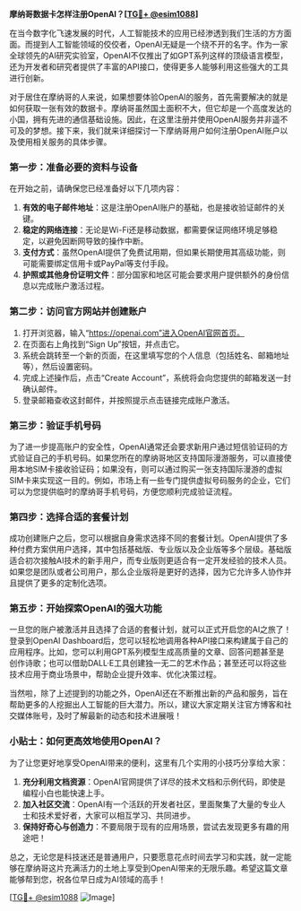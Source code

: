 **摩纳哥数据卡怎样注册OpenAI？[[TG💪+ @esim1088](https://t.me/s/esim1088)]**

在当今数字化飞速发展的时代，人工智能技术的应用已经渗透到我们生活的方方面面。而提到人工智能领域的佼佼者，OpenAI无疑是一个绕不开的名字。作为一家全球领先的AI研究实验室，OpenAI不仅推出了如GPT系列这样的顶级语言模型，还为开发者和研究者提供了丰富的API接口，使得更多人能够利用这些强大的工具进行创新。

对于居住在摩纳哥的人来说，如果想要体验OpenAI的服务，首先需要解决的就是如何获取一张有效的数据卡。摩纳哥虽然国土面积不大，但它却是一个高度发达的小国，拥有先进的通信基础设施。因此，在这里注册并使用OpenAI服务并非遥不可及的梦想。接下来，我们就来详细探讨一下摩纳哥用户如何注册OpenAI账户以及使用相关服务的具体步骤。

### **第一步：准备必要的资料与设备**
在开始之前，请确保您已经准备好以下几项内容：
1. **有效的电子邮件地址**：这是注册OpenAI账户的基础，也是接收验证邮件的关键。
2. **稳定的网络连接**：无论是Wi-Fi还是移动数据，都需要保证网络环境足够稳定，以避免因断网导致的操作中断。
3. **支付方式**：虽然OpenAI提供了免费试用期，但如果长期使用其高级功能，则可能需要绑定信用卡或PayPal等支付手段。
4. **护照或其他身份证明文件**：部分国家和地区可能会要求用户提供额外的身份信息以完成账户激活过程。

### **第二步：访问官方网站并创建账户**
1. 打开浏览器，输入“https://openai.com”进入OpenAI官网首页。
2. 在页面右上角找到“Sign Up”按钮，并点击它。
3. 系统会跳转至一个新的页面，在这里填写您的个人信息（包括姓名、邮箱地址等），然后设置密码。
4. 完成上述操作后，点击“Create Account”，系统将会向您提供的邮箱发送一封确认邮件。
5. 登录邮箱查收这封邮件，并按照提示点击链接完成账户激活。

### **第三步：验证手机号码**
为了进一步提高账户的安全性，OpenAI通常还会要求新用户通过短信验证码的方式验证自己的手机号码。如果您所在的摩纳哥地区支持国际漫游服务，可以直接使用本地SIM卡接收验证码；如果没有，则可以通过购买一张支持国际漫游的虚拟SIM卡来实现这一目的。例如，市场上有一些专门提供虚拟号码服务的企业，它们可以为您提供临时的摩纳哥手机号码，方便您顺利完成验证流程。

### **第四步：选择合适的套餐计划**
成功创建账户之后，您可以根据自身需求选择不同的套餐计划。OpenAI提供了多种付费方案供用户选择，其中包括基础版、专业版以及企业版等多个层级。基础版适合初次接触AI技术的新手用户，而专业版则更适合有一定开发经验的技术人员。如果您是团队或者公司用户，那么企业版将是更好的选择，因为它允许多人协作并且提供了更多的定制化选项。

### **第五步：开始探索OpenAI的强大功能**
一旦您的账户被激活并且选择了合适的套餐计划，就可以正式开启您的AI之旅了！登录到OpenAI Dashboard后，您可以轻松地调用各种API接口来构建属于自己的应用程序。比如，您可以利用GPT系列模型生成高质量的文章、回答问题甚至是创作诗歌；也可以借助DALL·E工具创建独一无二的艺术作品；甚至还可以将这些技术应用于商业场景中，帮助企业提升效率、优化决策过程。

当然啦，除了上述提到的功能之外，OpenAI还在不断推出新的产品和服务，旨在帮助更多的人挖掘出人工智能的巨大潜力。所以，建议大家定期关注官方博客和社交媒体账号，及时了解最新的动态和技术进展哦！

### **小贴士：如何更高效地使用OpenAI？**
为了让您更好地享受OpenAI带来的便利，这里有几个实用的小技巧分享给大家：
1. **充分利用文档资源**：OpenAI官网提供了详尽的技术文档和示例代码，即使是编程小白也能快速上手。
2. **加入社区交流**：OpenAI有一个活跃的开发者社区，里面聚集了大量的专业人士和技术爱好者，大家可以相互学习、共同进步。
3. **保持好奇心与创造力**：不要局限于现有的应用场景，尝试去发现更多有趣的用途吧！

总之，无论您是科技迷还是普通用户，只要愿意花点时间去学习和实践，就一定能够在摩纳哥这片充满活力的土地上享受到OpenAI带来的无限乐趣。希望这篇文章能够帮到您，祝各位早日成为AI领域的高手！

[[TG💪+ @esim1088](https://t.me/s/esim1088) ![Image](https://i.postimg.cc/4NQfJmqS/Snipaste-2025-05-13-00-14-12.png)]